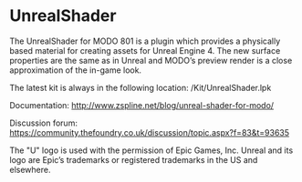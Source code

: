 # UnrealShader

The UnrealShader for MODO 801 is a plugin which provides a physically
based material for creating assets for Unreal Engine 4. The new
surface properties are the same as in Unreal and MODO’s preview
render is a close approximation of the in-game look.

The latest kit is always in the following location: /Kit/UnrealShader.lpk

Documentation: http://www.zspline.net/blog/unreal-shader-for-modo/

Discussion forum: https://community.thefoundry.co.uk/discussion/topic.aspx?f=83&t=93635

The "U" logo is used with the permission of Epic Games, Inc. Unreal and its logo are
Epic’s trademarks or registered trademarks in the US and elsewhere.
